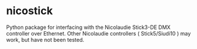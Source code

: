 # nicostick
Python package for interfacing with the Nicolaudie Stick3-DE DMX controller over Ethernet.
Other Nicolaudie controllers ( Stick5/Siudi10 ) may work, but have not been tested.